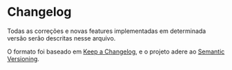 # Changelog

Todas as correções e novas features implementadas em determinada versão serão descritas nesse arquivo.

O formato foi baseado em [Keep a Changelog](https://keepachangelog.com/en/1.0.0/),
e o projeto adere ao [Semantic Versioning](https://semver.org/spec/v2.0.0.html).

